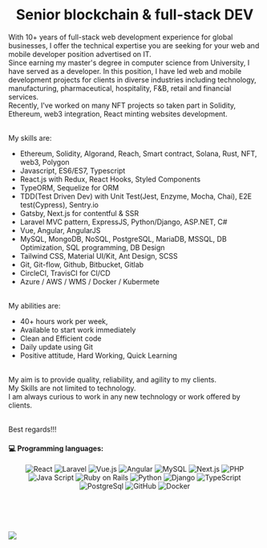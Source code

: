 <div align="center">
   <h1> Senior blockchain & full-stack DEV </h1>
   <!-- <h2>I just started work.</h2> -->
</div>

With 10+ years of full-stack web development experience for global businesses, I offer the technical expertise you are seeking for your web and mobile developer position advertised on IT. <br>
Since earning my master's degree in computer science from University, I have served as a developer. In this position, I have led web and mobile development projects for clients in diverse industries including technology, manufacturing, pharmaceutical, hospitality, F&B, retail and financial services. <br>
Recently, I've worked on many NFT projects so taken part in Solidity, Ethereum, web3 integration, React minting websites development.
<br><br>

My skills are: <br>
   - Ethereum, Solidity, Algorand, Reach, Smart contract, Solana, Rust, NFT, web3, Polygon<br>
   - Javascript, ES6/ES7, Typescript<br>
   - React.js with Redux, React Hooks, Styled Components <br>
   - TypeORM, Sequelize for ORM<br>
   - TDD(Test Driven Dev) with Unit Test(Jest, Enzyme, Mocha, Chai), E2E test(Cypress), Sentry.io<br>
   - Gatsby, Next.js for contentful & SSR<br>
   - Laravel MVC pattern, ExpressJS, Python/Django, ASP.NET, C# <br>
   - Vue, Angular, AngularJS <br>
   - MySQL, MongoDB, NoSQL, PostgreSQL, MariaDB, MSSQL, DB Optimization, SQL programming, DB Design<br>
   - Tailwind CSS, Material UI/Kit, Ant Design, SCSS<br>
   - Git, Git-flow, Github, Bitbucket, Gitlab <br>
   - CircleCI, TravisCI for CI/CD<br>
   - Azure / AWS / WMS / Docker / Kubermete<br><br>

My abilities are: <br>
   - 40+ hours work per week,<br>
   - Available to start work immediately <br>
   - Clean and Efficient code <br>
   - Daily update using Git <br>
   - Positive attitude, Hard Working, Quick Learning <br><br>

My aim is to provide quality, reliability, and agility to my clients. <br>
My Skills are not limited to technology. <br>
I am always curious to work in any new technology or work offered by clients. <br><br>

Best regards!!!<br>


<!-- <h1 align="center">Run! Danil! Run!!!!<h1><br/> -->

#### :computer: Programming languages:

<p align="center">
    <img src="https://img.shields.io/badge/-React-blue?style=for-the-badge&logo=react&logoColor=white" alt="React">
   <img src="https://img.shields.io/badge/-Laravel-FF2D20?style=for-the-badge&logo=laravel&logoColor=white" alt="Laravel">
    <img src="https://img.shields.io/badge/-Vue.js-4FC08D?style=for-the-badge&logo=vue.js&logoColor=white" alt="Vue.js">
   <img src="https://img.shields.io/badge/-Angular-F05032?style=for-the-badge&logo=angular&logoColor=white" alt="Angular">
    <img src="https://img.shields.io/badge/-MySQL-4479A1?style=for-the-badge&logo=mysql&logoColor=white" alt="MySQL">
    <img src="https://img.shields.io/badge/-Next.js-F05032?style=for-the-badge&logo=next.js&logoColor=white" alt="Next.js">
   <img src="https://img.shields.io/badge/-PHP-777BB4?style=for-the-badge&logo=php&logoColor=white" alt="PHP">
    <img src="https://img.shields.io/badge/-JavaScript-F7DF1E?style=for-the-badge&logo=javascript&logoColor=white" alt="Java Script">
    <img src="https://img.shields.io/badge/-Ruby on Rails-FF2D20?style=for-the-badge&logo=RubyonRails&logoColor=white" alt="Ruby on Rails">
   <img src="https://img.shields.io/badge/-Python-007ACC?style=for-the-badge&logo=python&logoColor=white" alt="Python">
    <img src="https://img.shields.io/badge/-django-007ACC?style=for-the-badge&logo=django&logoColor=white" alt="Django">
    <img src="https://img.shields.io/badge/-TypeScript-007ACC?style=for-the-badge&logo=typescript&logoColor=white" alt="TypeScript">
    <img src="https://img.shields.io/badge/-Postgres-181717?style=for-the-badge&logo=postgresql&logoColor=white" alt="PostgreSql">
    <img src="https://img.shields.io/badge/-Github-181717?style=for-the-badge&logo=github&logoColor=white" alt="GitHub">
    <img src="https://img.shields.io/badge/-Docker-2496ED?style=for-the-badge&logo=docker&logoColor=white" alt="Docker">
</p>

<!-- <p align="center">
   <img align="center" src="https://github-readme-stats.vercel.app/api?username=GlistenSTAR&count_public=true&show_icons=true&hide_title=true" />
   <img align="center" src="https://github-readme-stats.vercel.app/api/top-langs?username=GlistenSTAR&layout=compact&theme=vue" style="min-width:800px"/>
</p> -->

<div align="center">
<!-- <img src="https://cdn.rawgit.com/sindresorhus/awesome/d7305f38d29fed78fa85652e3a63e154dd8e8829/media/badge.svg" alt="Awesome Badge"/>
<a href="https://arbeitnow.com/?utm_source=awesome-github-profile-readme"><img src="https://img.shields.io/static/v1?label=&labelColor=505050&message=arbeitnow&color=%230076D6&style=flat&logo=google-chrome&logoColor=%230076D6" alt="website"/></a> -->
<!-- <img src="http://hits.dwyl.com/abhisheknaiidu/awesome-github-profile-readme.svg" alt="Hits Badge"/> -->
<!-- <img src="https://img.shields.io/static/v1?label=%F0%9F%8C%9F&message=If%20Useful&style=style=flat&color=BC4E99" alt="Star Badge"/>
<a href="https://discord.gg/XTW52Kt"><img src="https://img.shields.io/discord/733027681184251937.svg?style=flat&label=Join%20Community&color=7289DA" alt="Join Community Badge"/></a> -->
<!-- <a href="https://twitter.com/abhisheknaiidu" ><img src="https://img.shields.io/twitter/follow/abhisheknaiidu.svg?style=social" /> </a> -->
<br>

<!-- <i>A curated list of awesome Github Profile READMEs</i> -->

<!-- <a href="https://github.com/abhisheknaiidu/awesome-github-profile-readme/stargazers"><img src="https://img.shields.io/github/stars/abhisheknaiidu/awesome-github-profile-readme" alt="Stars Badge"/></a>
<a href="https://github.com/abhisheknaiidu/awesome-github-profile-readme/network/members"><img src="https://img.shields.io/github/forks/abhisheknaiidu/awesome-github-profile-readme" alt="Forks Badge"/></a>
<a href="https://github.com/abhisheknaiidu/awesome-github-profile-readme/pulls"><img src="https://img.shields.io/github/issues-pr/abhisheknaiidu/awesome-github-profile-readme" alt="Pull Requests Badge"/></a>
<a href="https://github.com/abhisheknaiidu/awesome-github-profile-readme/issues"><img src="https://img.shields.io/github/issues/abhisheknaiidu/awesome-github-profile-readme" alt="Issues Badge"/></a>
<a href="https://github.com/abhisheknaiidu/awesome-github-profile-readme/graphs/contributors"><img alt="GitHub contributors" src="https://img.shields.io/github/contributors/abhisheknaiidu/awesome-github-profile-readme?color=2b9348"></a>
<a href="https://github.com/abhisheknaiidu/awesome-github-profile-readme/blob/master/LICENSE"><img src="https://img.shields.io/github/license/abhisheknaiidu/awesome-github-profile-readme?color=2b9348" alt="License Badge"/></a> -->


</div>

<h4>
<!-- <b>Gmail</b>: erbaghdasaryan95@gmail.com<br>
<b>skype</b>: live:.cid.55a1e69b0e6d37e3 -->
<!-- <img align="right" src="https://komarev.com/ghpvc/?username=webmaster1116"/> -->
  
</h4>

<br> 

<div align="center">
  <!-- <a href="https://badges.pufler.dev">
    <img src="https://badges.pufler.dev/visits/webmaster1116/webmaster1116?style=flat-square&color=black&logo=github">
  </a>
  <a href="https://badges.pufler.dev">
    <img src="https://badges.pufler.dev/years/webmaster1116?style=flat-square&color=black&logo=github">
  </a>
  <a href="https://badges.pufler.dev">
    <img src="https://badges.pufler.dev/repos/webmaster1116?style=flat-square&color=black&logo=github">
  </a>
  <a href="https://badges.pufler.dev">
    <img src="https://badges.pufler.dev/gists/webmaster1116?style=flat-square&color=black&logo=github">
  </a>
   -->
<!--    <img src="https://github-profile-trophy.vercel.app/?username=webmaster1116&theme=gruvbox&no-frame=true&margin-w=30&margin-h=20" /> -->
</div>


<!-- It is https://yhype.me/ views count tracker, please remove it or use your own -->
![](https://hit.yhype.me/github/profile?user_id=75884770)




